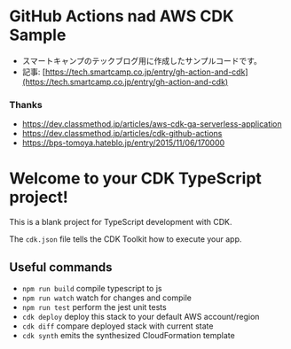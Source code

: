 # GitHub Actions nad AWS CDK Sample
 - スマートキャンプのテックブログ用に作成したサンプルコードです。
 - 記事: [https://tech.smartcamp.co.jp/entry/gh-action-and-cdk](https://tech.smartcamp.co.jp/entry/gh-action-and-cdk)

### Thanks
 - https://dev.classmethod.jp/articles/aws-cdk-ga-serverless-application
 - https://dev.classmethod.jp/articles/cdk-github-actions
 - https://bps-tomoya.hateblo.jp/entry/2015/11/06/170000

# Welcome to your CDK TypeScript project!

This is a blank project for TypeScript development with CDK.

The `cdk.json` file tells the CDK Toolkit how to execute your app.

## Useful commands

 * `npm run build`   compile typescript to js
 * `npm run watch`   watch for changes and compile
 * `npm run test`    perform the jest unit tests
 * `cdk deploy`      deploy this stack to your default AWS account/region
 * `cdk diff`        compare deployed stack with current state
 * `cdk synth`       emits the synthesized CloudFormation template
